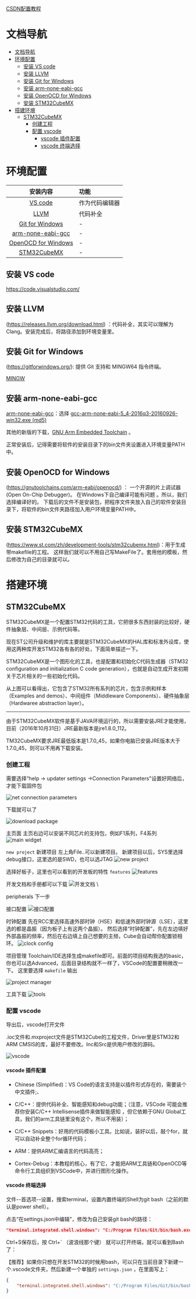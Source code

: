 [CSDN配置教程](https://blog.csdn.net/qq_33559992/article/details/97548915)

# 文档导航
- [文档导航](#文档导航)
- [环境配置](#环境配置)
  - [安装 VS code](#安装-vs-code)
  - [安装 LLVM](#安装-llvm)
  - [安装 Git for Windows](#安装-git-for-windows)
  - [安装 arm-none-eabi-gcc](#安装-arm-none-eabi-gcc)
  - [安装 OpenOCD for Windows](#安装-openocd-for-windows)
  - [安装 STM32CubeMX](#安装-stm32cubemx)
- [搭建环境](#搭建环境)
  - [STM32CubeMX](#stm32cubemx)
    - [创建工程](#创建工程)
    - [配置 vscode](#配置-vscode)
      - [vscode 插件配置](#vscode-插件配置)
      - [vscode 终端选择](#vscode-终端选择)


# 环境配置
| 安装内容 | 功能 |
| :--: | :-- |
| [VS code](#安装-vs-code) | 作为代码编辑器 |
| [LLVM](#安装-llvm) | 代码补全 |
| [Git for Windows](#安装-git-for-windows) | - |
| [arm-none-eabi-gcc](#安装-arm-none-eabi-gcc) | - |
| [OpenOCD for Windows](#安装-openocd-for-windows) | - |
| [STM32CubeMX](#安装-stm32cubemx) | - |


## 安装 VS code
https://code.visualstudio.com/

## 安装 LLVM
(https://releases.llvm.org/download.html) ：代码补全，其实可以理解为 Clang。安装完成后，将路径添加到环境变量里。


## 安装 Git for Windows
(https://gitforwindows.org/): 提供 Git 支持和 MINGW64 指令终端。

[MINGW](https://sourceforge.net/projects/mingw/files/latest/download?source=files)

## 安装 arm-none-eabi-gcc
[arm-none-eabi-gcc](https://launchpad.net/gcc-arm-embedded/+download)：选择  [gcc-arm-none-eabi-5_4-2016q3-20160926-win32.exe (md5)](https://launchpadlibrarian.net/287101671/gcc-arm-none-eabi-5_4-2016q3-20160926-win32.exe)

其他的新版的下载，[GNU Arm Embedded Toolchain](https://developer.arm.com/tools-and-software/open-source-software/developer-tools/gnu-toolchain/gnu-rm/downloads) 。

正常安装后，记得需要将软件的安装目录下的bin文件夹设置进入环境变量PATH中。

## 安装 OpenOCD for Windows
(https://gnutoolchains.com/arm-eabi/openocd/) ：
一个开源的片上调试器(Open On-Chip Debugger)。
在Windows下自己编译可能有问题 。所以，我们选择编译好的。
下载后的文件不是安装包，把程序文件夹放入自己的软件安装目录下，将软件的bin文件夹路径加入用户环境变量PATH中。

## 安装 STM32CubeMX
(https://www.st.com/zh/development-tools/stm32cubemx.html)：用于生成带makefile的工程。
这样我们就可以不用自己写MakeFile了。套用他的模板，然后修改为自己的目录就可以。



# 搭建环境
## STM32CubeMX
STM32CubeMX是一个配置STM32代码的工具，它把很多东西封装的比较好，硬件抽象层、中间层、示例代码等。

现在ST公司升级和维护的库主要就是STM32CubeMX的HAL库和标准外设库，使用这两种库开发STM32各有各的好处，下面简单描述一下。

STM32CubeMX是一个图形化的工具，也是配置和初始化C代码生成器（STM32 configuration and initialization C code generation），也就是自动生成开发初期关于芯片相关的一些初始化代码。

从上图可以看得出，它包含了STM32所有系列的芯片，包含示例和样本（Examples and demos）、中间组件（Middleware Components）、硬件抽象层（Hardwaree abstraction layer）。


---
由于STM32CubeMX软件是基于JAVA环境运行的，所以需要安装JRE才能使用，目前（2016年10月31日）JRE最新版本是jre1.8.0_112。

TM32CubeMX要求JRE最低版本是1.7.0_45，如果你电脑已安装JRE版本大于1.7.0_45，则可以不用再下载安装。


### 创建工程
需要选择“help -> updater settings ->Connection Parameters"设置好网络后，才能下载固件包

![net connection parameters](img/stm32cubemx/net_connection_parameters.png)

下载就可以了

![download package](img/stm32cubemx/download_packages.png)

主页面
主页右边可以安装不同芯片的支持包，例如F1系列，F4系列
![main widget](img/stm32cubemx/main_widget.png)

`new project` 新建项目
左上角File..可以新建项目。
新建项目以后，SYS里选择debug接口，这里选的是SWD，也可以选JTAG
![new project](img/stm32cubemx/new_project.png)

选择好板子，这里也可以看到的开发板的特性 `features` 
![features](img/stm32cubemx/features.png)


开发文档和手册都可以下载
![开发文档](img/stm32cubemx/docs_resources.png)
\

peripherals
下一步

接口配置
![接口配置](img/stm32cubemx/pinout_config.png)

时钟配置
先在RCC里选择高速外部时钟（HSE）和低速外部时钟源（LSE），这里选的都是晶振（因为板子上有这两个晶振）。
然后选择“时钟配置”，先在左边填好外部晶振的频率，然后在右边填上自己想要的主频，Cube会自动帮你配置锁相环。
![clock config](img/stm32cubemx/clock_config.png)

项目管理
Toolchain/IDE选择生成makefile即可。前面的项目结构我选的basic，你也可以选Advanced，后面目录结构就不一样了，VSCode的配置要稍微改一下。
这里要选择 ``makefile`` 输出

![project manager](img/stm32cubemx/project_manager.png)

工具下载
![tools](img/stm32cubemx/tools_download.png)


### 配置 vscode

导出后，vscode打开文件

.ioc文件和.mxproject文件是STM32Cube的工程文件，Driver里是STM32和ARM CMSIS的库，最好不要修改。Inc和Src是供用户修改的源码。

![vscode](img/stm32cubemx/project_in_vscode.png)

#### vscode 插件配置
- Chinese (Simplified)：VS Code的语言支持是以插件形式存在的，需要装个中文插件;、

- C/C++：提供代码补全、智能感知和debug功能；（注意，VSCode 可能会推荐你安装C/C++ Intellisense插件来做智能感知 ，但它依赖于GNU Global工具，我们的arm工具链里没有这个，所以不用装）；

- C/C++ Snippets：好用的代码模板小工具。比如说，装好以后，敲个for，就可以自动补全整个for循环代码；

- ARM：提供ARM汇编语言的代码高亮；

- Cortex-Debug：本教程的核心，有了它，才能把ARM工具链和OpenOCD等命令行工具组织到VSCode中，并进行图形化操作。

#### vscode 终端选择
文件--首选项--设置，搜索terminal，设置内置终端的Shell为git bash（之前的默认是power shell）。

点击“在settings.json中编辑"，修改为自己安装git bash的路径：
```json
"terminal.integrated.shell.windows": "C:/Program Files/Git/bin/bash.exe",
```
Ctrl+S保存后，按 Ctrl+` （波浪线那个键） 就可以打开终端，就可以看到Bash了：

【推荐】如果你只想在开发STM32的时候用bash，可以只在当前目录下新建一个.vscode文件夹，然后新建一个单独的 `settings.json` ，在里面写上：
```json
{
    "terminal.integrated.shell.windows": "C:/Program Files/Git/bin/bash.exe"
}
```


